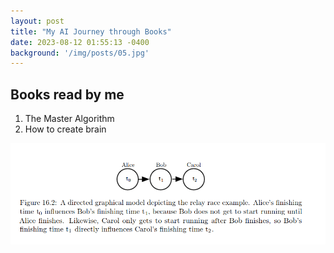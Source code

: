 ```yaml
---
layout: post
title: "My AI Journey through Books"
date: 2023-08-12 01:55:13 -0400
background: '/img/posts/05.jpg'
---
```



## Books read by me
1. The Master Algorithm
2. How to create brain










<img src="/img/directed-model-exp.png" alt="Directed-model-example">





